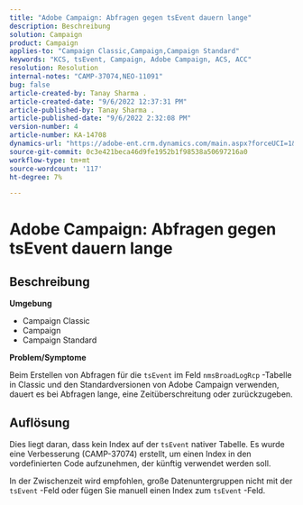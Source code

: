 ```yaml
---
title: "Adobe Campaign: Abfragen gegen tsEvent dauern lange"
description: Beschreibung
solution: Campaign
product: Campaign
applies-to: "Campaign Classic,Campaign,Campaign Standard"
keywords: "KCS, tsEvent, Campaign, Adobe Campaign, ACS, ACC"
resolution: Resolution
internal-notes: "CAMP-37074,NEO-11091"
bug: false
article-created-by: Tanay Sharma .
article-created-date: "9/6/2022 12:37:31 PM"
article-published-by: Tanay Sharma .
article-published-date: "9/6/2022 2:32:08 PM"
version-number: 4
article-number: KA-14708
dynamics-url: "https://adobe-ent.crm.dynamics.com/main.aspx?forceUCI=1&pagetype=entityrecord&etn=knowledgearticle&id=a03690ab-e02d-ed11-9db1-002248086735"
source-git-commit: 0c3e421beca46d9fe1952b1f98538a50697216a0
workflow-type: tm+mt
source-wordcount: '117'
ht-degree: 7%

---
```


# Adobe Campaign: Abfragen gegen tsEvent dauern lange

## Beschreibung


<b>Umgebung</b>

- Campaign Classic
- Campaign
- Campaign Standard




<b>Problem/Symptome</b>

Beim Erstellen von Abfragen für die `tsEvent` im Feld `nmsBroadLogRcp` -Tabelle in Classic und den Standardversionen von Adobe Campaign verwenden, dauert es bei Abfragen lange, eine Zeitüberschreitung oder zurückzugeben.


## Auflösung


Dies liegt daran, dass kein Index auf der `tsEvent` nativer Tabelle. Es wurde eine Verbesserung (CAMP-37074) erstellt, um einen Index in den vordefinierten Code aufzunehmen, der künftig verwendet werden soll.

In der Zwischenzeit wird empfohlen, große Datenuntergruppen nicht mit der `tsEvent` -Feld oder fügen Sie manuell einen Index zum `tsEvent` -Feld.
